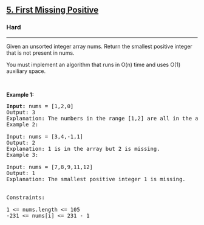 <h2><a href="https://leetcode.com/problems/first-missing-positive/">5. First Missing Positive</a></h2><h3>Hard</h3><hr><p>Given an unsorted integer array nums. Return the smallest positive integer that is not present in nums.

You must implement an algorithm that runs in O(n) time and uses O(1) auxiliary space. </p>

<p>&nbsp;</p>
<p><strong class="example">Example 1:</strong></p>

<pre>
<strong>Input:</strong> nums = [1,2,0]
Output: 3
Explanation: The numbers in the range [1,2] are all in the array.
Example 2:

Input: nums = [3,4,-1,1]
Output: 2
Explanation: 1 is in the array but 2 is missing.
Example 3:

Input: nums = [7,8,9,11,12]
Output: 1
Explanation: The smallest positive integer 1 is missing.
 

Constraints:

1 <= nums.length <= 105
-231 <= nums[i] <= 231 - 1
